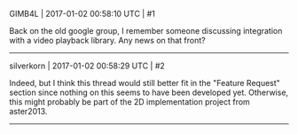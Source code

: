GIMB4L | 2017-01-02 00:58:10 UTC | #1

Back on the old google group, I remember someone discussing integration with a video playback library. Any news on that front?

-------------------------

silverkorn | 2017-01-02 00:58:29 UTC | #2

Indeed, but I think this thread would still better fit in the "Feature Request" section since nothing on this seems to have been developed yet.
Otherwise, this might probably be part of the 2D implementation project from aster2013.

-------------------------


